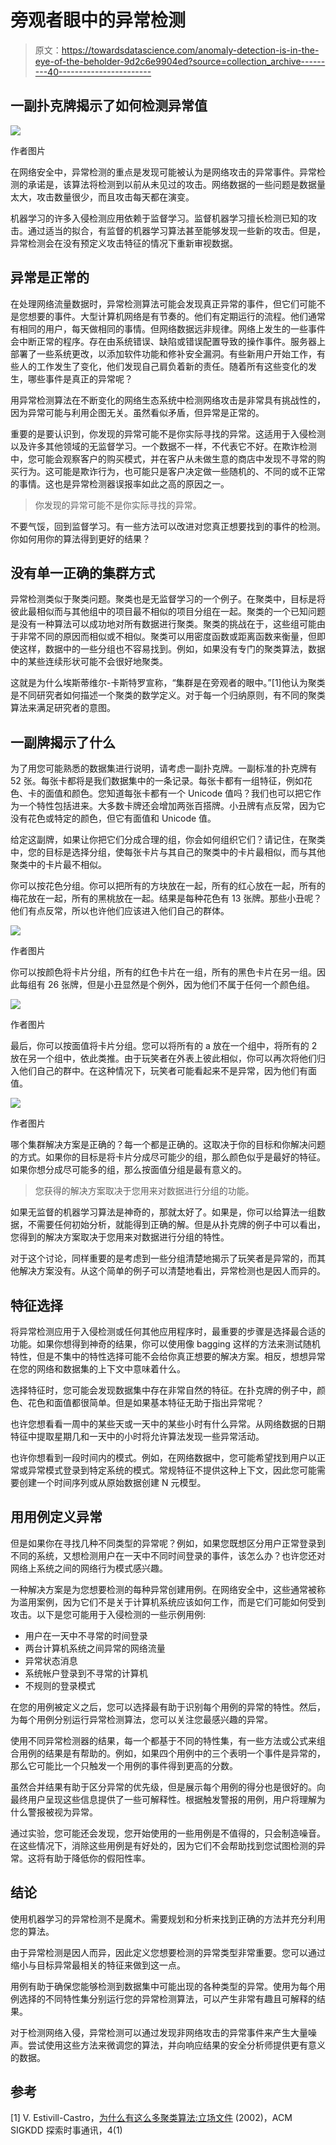 # 旁观者眼中的异常检测

> 原文：<https://towardsdatascience.com/anomaly-detection-is-in-the-eye-of-the-beholder-9d2c6e9904ed?source=collection_archive---------40----------------------->

## 一副扑克牌揭示了如何检测异常值

![](img/f523103d0d6312219bff19a64a44f217.png)

作者图片

在网络安全中，异常检测的重点是发现可能被认为是网络攻击的异常事件。异常检测的承诺是，该算法将检测到以前从未见过的攻击。网络数据的一些问题是数据量太大，攻击数量很少，而且攻击每天都在演变。

机器学习的许多入侵检测应用依赖于监督学习。监督机器学习擅长检测已知的攻击。通过适当的拟合，有监督的机器学习算法甚至能够发现一些新的攻击。但是，异常检测会在没有预定义攻击特征的情况下重新审视数据。

## 异常是正常的

在处理网络流量数据时，异常检测算法可能会发现真正异常的事件，但它们可能不是您想要的事件。大型计算机网络是有节奏的。他们有定期运行的流程。他们通常有相同的用户，每天做相同的事情。但网络数据远非规律。网络上发生的一些事件会中断正常的程序。存在由系统错误、缺陷或错误配置导致的操作事件。服务器上部署了一些系统更改，以添加软件功能和修补安全漏洞。有些新用户开始工作，有些人的工作发生了变化，他们发现自己肩负着新的责任。随着所有这些变化的发生，哪些事件是真正的异常呢？

用异常检测算法在不断变化的网络生态系统中检测网络攻击是非常具有挑战性的，因为异常可能与利用企图无关。虽然看似矛盾，但异常是正常的。

重要的是要认识到，你发现的异常可能不是你实际寻找的异常。这适用于入侵检测以及许多其他领域的无监督学习。一个数据不一样，不代表它不好。在欺诈检测中，您可能会观察客户的购买模式，并在客户从未做生意的商店中发现不寻常的购买行为。这可能是欺诈行为，也可能只是客户决定做一些随机的、不同的或不正常的事情。这也是异常检测器误报率如此之高的原因之一。

> 你发现的异常可能不是你实际寻找的异常。

不要气馁，回到监督学习。有一些方法可以改进对您真正想要找到的事件的检测。你如何用你的算法得到更好的结果？

## 没有单一正确的集群方式

异常检测类似于聚类问题。聚类也是无监督学习的一个例子。在聚类中，目标是将彼此最相似而与其他组中的项目最不相似的项目分组在一起。聚类的一个已知问题是没有一种算法可以成功地对所有数据进行聚类。聚类的挑战在于，这些组可能由于非常不同的原因而相似或不相似。聚类可以用密度函数或距离函数来衡量，但即使这样，数据中的一些分组也不容易找到。例如，如果没有专门的聚类算法，数据中的某些连续形状可能不会很好地聚类。

这就是为什么埃斯蒂维尔-卡斯特罗宣称，“集群是在旁观者的眼中。”[1]他认为聚类是不同研究者如何描述一个聚类的数学定义。对于每一个归纳原则，有不同的聚类算法来满足研究者的意图。

## 一副牌揭示了什么

为了用您可能熟悉的数据集进行说明，请考虑一副扑克牌。一副标准的扑克牌有 52 张。每张卡都将是我们数据集中的一条记录。每张卡都有一组特征，例如花色、卡的面值和颜色。您知道每张卡都有一个 Unicode 值吗？我们也可以把它作为一个特性包括进来。大多数卡牌还会增加两张百搭牌。小丑牌有点反常，因为它没有花色或特定的颜色，但它有面值和 Unicode 值。

给定这副牌，如果让你把它们分成合理的组，你会如何组织它们？请记住，在聚类中，您的目标是选择分组，使每张卡片与其自己的聚类中的卡片最相似，而与其他聚类中的卡片最不相似。

你可以按花色分组。你可以把所有的方块放在一起，所有的红心放在一起，所有的梅花放在一起，所有的黑桃放在一起。结果是每种花色有 13 张牌。那些小丑呢？他们有点反常，所以也许他们应该进入他们自己的群体。

![](img/1bd8c139c20344cb32924f0d31060bad.png)

作者图片

你可以按颜色将卡片分组，所有的红色卡片在一组，所有的黑色卡片在另一组。因此每组有 26 张牌，但是小丑显然是个例外，因为他们不属于任何一个颜色组。

![](img/6b4c5c243af92d65b78b82848f1d3240.png)

作者图片

最后，你可以按面值将卡片分组。您可以将所有的 a 放在一个组中，将所有的 2 放在另一个组中，依此类推。由于玩笑者在外表上彼此相似，你可以再次将他们归入他们自己的群中。在这种情况下，玩笑者可能看起来不是异常，因为他们有面值。

![](img/1f7d4612b04eeb08138da40f56aa6f4a.png)

作者图片

哪个集群解决方案是正确的？每一个都是正确的。这取决于你的目标和你解决问题的方式。如果你的目标是将卡片分成尽可能少的组，那么颜色似乎是最好的特征。如果你想分成尽可能多的组，那么按面值分组是最有意义的。

> 您获得的解决方案取决于您用来对数据进行分组的功能。

如果无监督的机器学习算法是神奇的，那就太好了。如果是，你可以给算法一组数据，不需要任何初始分析，就能得到正确的解。但是从扑克牌的例子中可以看出，您得到的解决方案取决于您用来对数据进行分组的特性。

对于这个讨论，同样重要的是考虑到一些分组清楚地揭示了玩笑者是异常的，而其他解决方案没有。从这个简单的例子可以清楚地看出，异常检测也是因人而异的。

## 特征选择

将异常检测应用于入侵检测或任何其他应用程序时，最重要的步骤是选择最合适的功能。如果你想得到神奇的结果，你可以使用像 bagging 这样的方法来测试随机特性，但是不集中的特性选择可能不会给你真正想要的解决方案。相反，想想异常在您的网络和数据集的上下文中意味着什么。

选择特征时，您可能会发现数据集中存在非常自然的特征。在扑克牌的例子中，颜色、花色和面值都很简单。但是如果基本特征无助于指出异常呢？

也许您想看看一周中的某些天或一天中的某些小时有什么异常。从网络数据的日期特征中提取星期几和一天中的小时将允许算法发现一些异常活动。

也许你想看到一段时间内的模式。例如，在网络数据中，您可能希望找到用户以正常或异常模式登录到特定系统的模式。常规特征不提供这种上下文，因此您可能需要创建一个时间序列或从原始数据创建 N 元模型。

## 用用例定义异常

但是如果你在寻找几种不同类型的异常呢？例如，如果您既想区分用户正常登录到不同的系统，又想检测用户在一天中不同时间登录的事件，该怎么办？也许您还对网络上系统之间的网络行为模式感兴趣。

一种解决方案是为您想要检测的每种异常创建用例。在网络安全中，这些通常被称为滥用案例，因为它们不是关于计算机系统应该如何工作，而是它们可能如何受到攻击。以下是您可能用于入侵检测的一些示例用例:

*   用户在一天中不寻常的时间登录
*   两台计算机系统之间异常的网络流量
*   异常状态消息
*   系统帐户登录到不寻常的计算机
*   不规则的登录模式

在您的用例被定义之后，您可以选择最有助于识别每个用例的异常的特性。然后，为每个用例分别运行异常检测算法，您可以关注您最感兴趣的异常。

使用不同异常检测器的结果，每一个都基于不同的特性集，有一些方法或公式来组合用例的结果是有帮助的。例如，如果四个用例中的三个表明一个事件是异常的，那么它可能比一个只触发一个用例的事件得到更高的分数。

虽然合并结果有助于区分异常的优先级，但是展示每个用例的得分也是很好的。向最终用户呈现这些信息提供了一些可解释性。根据触发警报的用例，用户将理解为什么警报被视为异常。

通过实验，您可能还会发现，您开始使用的一些用例是不值得的，只会制造噪音。在这些情况下，消除这些用例是有好处的，因为它们不会帮助找到您试图检测的异常。这将有助于降低你的假阳性率。

## 结论

使用机器学习的异常检测不是魔术。需要规划和分析来找到正确的方法并充分利用您的算法。

由于异常检测是因人而异，因此定义您想要检测的异常类型非常重要。您可以通过缩小与目标异常最相关的特征来做到这一点。

用例有助于确保您能够检测到数据集中可能出现的各种类型的异常。使用为每个用例选择的不同特性集分别运行您的异常检测算法，可以产生非常有趣且可解释的结果。

对于检测网络入侵，异常检测可以通过发现非网络攻击的异常事件来产生大量噪声。尝试使用这些方法来微调您的算法，并向响应结果的安全分析师提供更有意义的数据。

## 参考

[1] V. Estivill-Castro，[为什么有这么多聚类算法:立场文件](https://doi.org/10.1145/568574.568575) (2002)，ACM SIGKDD 探索时事通讯，4(1)